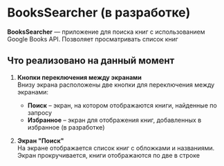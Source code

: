 # BooksSearcher (в разработке)

**BooksSearcher** — приложение для поиска книг с использованием Google Books API. Позволяет просматривать список книг

## Что реализовано на данный момент

1. **Кнопки переключения между экранами**  
   Внизу экрана расположены две кнопки для переключения между экранами:
   - **Поиск** – экран, на котором отображаются книги, найденные по запросу
   - **Избранное** – экран для отображения книг, добавленных в избранное (в разработке)

2. **Экран "Поиск"**  
   На экране отображается список книг с обложками и названиями. Экран прокручивается, книги отображаются по две в строке

